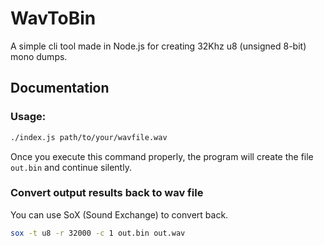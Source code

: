 # WavToBin
A simple cli tool made in Node.js for creating 32Khz u8 (unsigned 8-bit) mono dumps.
## Documentation
### Usage:
```sh
./index.js path/to/your/wavfile.wav
```
Once you execute this command properly, the program will create the file `out.bin` and continue silently.
### Convert output results back to wav file
You can use SoX (Sound Exchange) to convert back.
```sh
sox -t u8 -r 32000 -c 1 out.bin out.wav
```
